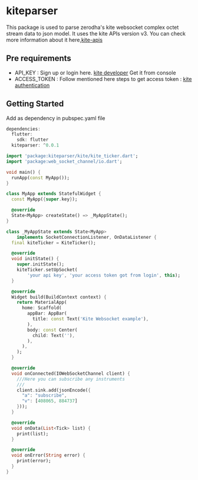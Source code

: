 # kiteparser

This package is used to parse zerodha's kite websocket complex octet stream data to json model.
It uses the kite APIs version v3. You can check more information about it here,[kite-apis](https://kite.trade/docs/connect/v3/websocket)

## Pre requirements
* API_KEY : Sign up or login here. [kite developer](https://developers.kite.trade) Get it from console
* ACCESS_TOKEN : Follow mentioned here steps to get access token : [kite authentication](https://kite.trade/docs/connect/v3/user)

## Getting Started

Add as dependency in pubspec.yaml file

```dart
dependencies:
  flutter:
    sdk: flutter
  kiteparser: ^0.0.1
```

```dart
import 'package:kiteparser/kite/kite_ticker.dart';
import 'package:web_socket_channel/io.dart';

void main() {
  runApp(const MyApp());
}

class MyApp extends StatefulWidget {
  const MyApp({super.key});

  @override
  State<MyApp> createState() => _MyAppState();
}

class _MyAppState extends State<MyApp>
    implements SocketConnectionListener, OnDataListener {
  final kiteTicker = KiteTicker();

  @override
  void initState() {
    super.initState();
    kiteTicker.setUpSocket(
        'your api key', 'your access token got from login', this);
  }

  @override
  Widget build(BuildContext context) {
    return MaterialApp(
      home: Scaffold(
        appBar: AppBar(
          title: const Text('Kite Websocket example'),
        ),
        body: const Center(
          child: Text(''),
        ),
      ),
    );
  }

  @override
  void onConnected(IOWebSocketChannel client) {
    ///Here you can subscribe any instruments
    ///
    client.sink.add(jsonEncode({
      "a": "subscribe",
      "v": [408065, 884737]
    }));
  }

  @override
  void onData(List<Tick> list) {
    print(list);
  }

  @override
  void onError(String error) {
    print(error);
  }
}
```


